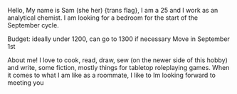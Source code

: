 Hello,
My name is Sam (she her) {trans flag}, I am a 25 and I work as an analytical chemist.  I am looking for a bedroom for the start of the September cycle.

Budget: ideally under 1200, can go to 1300 if necessary
Move in September 1st




About me!
I love to cook, read, draw, sew (on the newer side of this hobby) and write, some fiction, mostly things for tabletop roleplaying games. When it comes to what I am like as a roommate, I like to 
Im looking forward to meeting you 